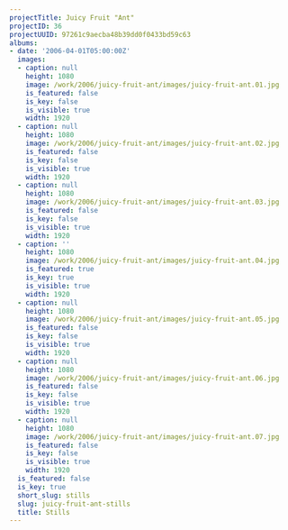 ```yaml
---
projectTitle: Juicy Fruit "Ant"
projectID: 36
projectUUID: 97261c9aecba48b39dd0f0433bd59c63
albums:
- date: '2006-04-01T05:00:00Z'
  images:
  - caption: null
    height: 1080
    image: /work/2006/juicy-fruit-ant/images/juicy-fruit-ant.01.jpg
    is_featured: false
    is_key: false
    is_visible: true
    width: 1920
  - caption: null
    height: 1080
    image: /work/2006/juicy-fruit-ant/images/juicy-fruit-ant.02.jpg
    is_featured: false
    is_key: false
    is_visible: true
    width: 1920
  - caption: null
    height: 1080
    image: /work/2006/juicy-fruit-ant/images/juicy-fruit-ant.03.jpg
    is_featured: false
    is_key: false
    is_visible: true
    width: 1920
  - caption: ''
    height: 1080
    image: /work/2006/juicy-fruit-ant/images/juicy-fruit-ant.04.jpg
    is_featured: true
    is_key: true
    is_visible: true
    width: 1920
  - caption: null
    height: 1080
    image: /work/2006/juicy-fruit-ant/images/juicy-fruit-ant.05.jpg
    is_featured: false
    is_key: false
    is_visible: true
    width: 1920
  - caption: null
    height: 1080
    image: /work/2006/juicy-fruit-ant/images/juicy-fruit-ant.06.jpg
    is_featured: false
    is_key: false
    is_visible: true
    width: 1920
  - caption: null
    height: 1080
    image: /work/2006/juicy-fruit-ant/images/juicy-fruit-ant.07.jpg
    is_featured: false
    is_key: false
    is_visible: true
    width: 1920
  is_featured: false
  is_key: true
  short_slug: stills
  slug: juicy-fruit-ant-stills
  title: Stills
---
```

